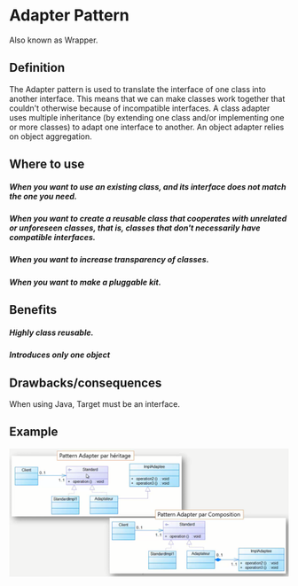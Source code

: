 # Adapter Pattern
Also known as Wrapper.

## Definition
The Adapter pattern is used to translate the interface of one class into
another interface. This means that we can make classes work together that
couldn't otherwise because of incompatible interfaces. A class adapter uses
multiple inheritance (by extending one class and/or implementing one or
more classes) to adapt one interface to another. An object adapter relies on
object aggregation.
## Where to use
##### When you want to use an existing class, and its interface does not match the one you need.
##### When you want to create a reusable class that cooperates with unrelated or unforeseen classes, that is, classes that don't necessarily have compatible interfaces.
##### When you want to increase transparency of classes.
##### When you want to make a pluggable kit.

## Benefits
##### Highly class reusable.
##### Introduces only one object

## Drawbacks/consequences
When using Java, Target must be an interface.

## Example
![UML](../../images/adapter1.png)